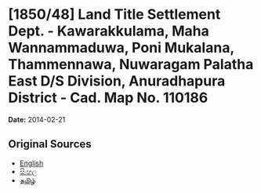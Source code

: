 # [1850/48] Land Title Settlement Dept. - Kawarakkulama, Maha Wannammaduwa, Poni Mukalana, Thammennawa, Nuwaragam Palatha East D/S Division, Anuradhapura District - Cad. Map No. 110186

**Date:** 2014-02-21

## Original Sources

- [English](https://documents.gov.lk/view/extra-gazettes/2014/2/1850-48_E.pdf)
- [සිංහල](https://documents.gov.lk/view/extra-gazettes/2014/2/1850-48_S.pdf)
- [தமிழ்](https://documents.gov.lk/view/extra-gazettes/2014/2/1850-48_T.pdf)
